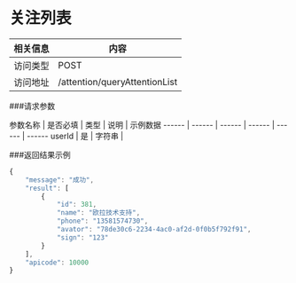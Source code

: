 # 关注列表
 相关信息 | 内容
 ------ | ------
 访问类型 | POST
 访问地址 | /attention/queryAttentionList

###请求参数

 参数名称 | 是否必填 | 类型 | 说明 | 示例数据
 ------ | ------ | ------ | ------ | ------ | ------
 userId | 是 | 字符串 |
 
###返回结果示例

```javascript
{
    "message": "成功",
    "result": [
        {
            "id": 381,
            "name": "欧拉技术支持",
            "phone": "13581574730",
            "avator": "78de30c6-2234-4ac0-af2d-0f0b5f792f91",
            "sign": "123"
        }
    ],
    "apicode": 10000
}
